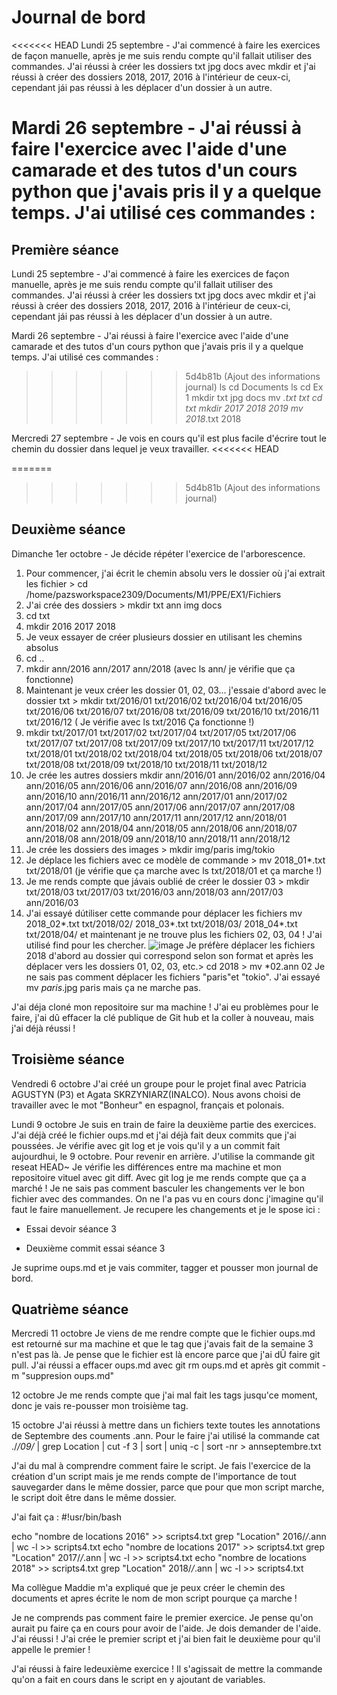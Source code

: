 # Journal de bord

<<<<<<< HEAD
 Lundi 25 septembre -
J'ai commencé à faire les exercices de façon manuelle, après je me suis rendu compte qu'il fallait utiliser des commandes. J'ai réussi à créer les dossiers txt jpg docs avec mkdir et j'ai réussi à créer des dossiers 2018, 2017, 2016 à l'intérieur de ceux-ci, cependant jái pas réussi à les déplacer d'un dossier à un autre.
  
Mardi 26 septembre -
 J'ai réussi à faire l'exercice avec l'aide d'une camarade et des tutos d'un cours python que j'avais pris il y a quelque temps. J'ai utilisé ces commandes : 
=======
## Première séance
Lundi 25 septembre -
J'ai commencé à faire les exercices de façon manuelle, après je me suis rendu compte qu'il fallait utiliser des commandes. J'ai réussi à créer les dossiers txt jpg docs avec mkdir et j'ai réussi à créer des dossiers 2018, 2017, 2016 à l'intérieur de ceux-ci, cependant jái pas réussi à les déplacer d'un dossier à un autre.
  
Mardi 26 septembre -
J'ai réussi à faire l'exercice avec l'aide d'une camarade et des tutos d'un cours python que j'avais pris il y a quelque temps. J'ai utilisé ces commandes :
>>>>>>> 5d4b81b (Ajout des informations journal)
ls
  cd Documents
      ls
        cd Ex 1
            mkdir txt jpg docs
              mv *.txt txt
	              cd txt 
		                mkdir 2017 2018 2019
			                  mv 2018*.txt 2018

Mercredi 27 septembre -
Je vois en cours qu'il est plus facile d'écrire tout le chemin du dossier dans lequel je veux travailler.
<<<<<<< HEAD



=======
>>>>>>> 5d4b81b (Ajout des informations journal)

## Deuxième séance
Dimanche 1er octobre -
Je décide répéter l'exercice de l'arborescence.
1. Pour commencer, j'ai écrit le chemin absolu vers le dossier où j'ai extrait les fichier > cd /home/pazsworkspace2309/Documents/M1/PPE/EX1/Fichiers
2. J'ai crée des dossiers > mkdir txt ann img docs
3. cd txt
4. mkdir 2016 2017 2018
5. Je veux essayer de créer plusieurs dossier en utilisant les chemins absolus
6. cd ..
7. mkdir ann/2016 ann/2017 ann/2018 (avec ls ann/ je vérifie que ça fonctionne)
8. Maintenant je veux créer les dossier 01, 02, 03... j'essaie d'abord avec le dossier txt > mkdir txt/2016/01 txt/2016/02 txt/2016/04 txt/2016/05 txt/2016/06 txt/2016/07 txt/2016/08 txt/2016/09 txt/2016/10 txt/2016/11 txt/2016/12 ( Je vérifie avec ls txt/2016 Ça fonctionne !)
9. mkdir txt/2017/01 txt/2017/02 txt/2017/04 txt/2017/05 txt/2017/06 txt/2017/07 txt/2017/08 txt/2017/09 txt/2017/10 txt/2017/11 txt/2017/12 txt/2018/01 txt/2018/02 txt/2018/04 txt/2018/05 txt/2018/06 txt/2018/07 txt/2018/08 txt/2018/09 txt/2018/10 txt/2018/11 txt/2018/12
10. Je crée les autres dossiers mkdir ann/2016/01 ann/2016/02 ann/2016/04 ann/2016/05 ann/2016/06 ann/2016/07 ann/2016/08 ann/2016/09 ann/2016/10 ann/2016/11 ann/2016/12 ann/2017/01 ann/2017/02 ann/2017/04 ann/2017/05 ann/2017/06 ann/2017/07 ann/2017/08 ann/2017/09 ann/2017/10 ann/2017/11 ann/2017/12 ann/2018/01 ann/2018/02 ann/2018/04 ann/2018/05 ann/2018/06 ann/2018/07 ann/2018/08 ann/2018/09 ann/2018/10 ann/2018/11 ann/2018/12
11. Je crée les dossiers des images > mkdir img/paris img/tokio
12. Je déplace les fichiers avec ce modèle de commande > mv 2018_01*.txt txt/2018/01 (je vérifie que ça marche avec ls txt/2018/01 et ça marche !)
13. Je me rends compte que jávais oublié de créer le dossier 03 > mkdir txt/2018/03 txt/2017/03 txt/2016/03 ann/2018/03 ann/2017/03 ann/2016/03
14. J'ai essayé dútiliser cette commande pour déplacer les fichiers mv 2018_02*.txt txt/2018/02/  2018_03*.txt txt/2018/03/  2018_04*.txt txt/2018/04/ et maintenant je ne trouve plus les fichiers 02, 03, 04 ! J'ai utilisé find pour les chercher. ![image](https://github.com/Paz2311/PPE1-2023/assets/145554369/8c073471-c998-4395-8616-9f1262978d97)
Je préfère déplacer les fichiers 2018 d'abord au dossier qui correspond selon son format et après les déplacer vers les dossiers 01, 02, 03, etc.> cd 2018 > mv *02.ann 02
Je ne sais pas comment déplacer les fichiers "paris"et "tokio". J'ai essayé mv *paris*.jpg paris mais ça ne marche pas.

J'ai déja cloné mon repositoire sur ma machine ! J'ai eu problèmes pour le faire, j'ai dû effacer la clé publique de Git hub et la coller à nouveau, mais j'ai déjà réussi !

## Troisième séance
Vendredi 6 octobre
J'ai créé un groupe pour le projet final avec Patricia AGUSTYN (P3) et Agata SKRZYNIARZ(INALCO). Nous avons choisi de travailler avec le mot "Bonheur" en espagnol, français et polonais.

Lundi 9 octobre
Je suis en train de faire la deuxième partie des exercices.
J'ai déjà créé le fichier oups.md et j'ai déjà fait deux commits que j'ai poussées. Je vérifie avec git log et je vois qu'il y a un commit fait aujourdhui, le 9 octobre.
Pour revenir en arrière. J'utilise la commande git reseat HEAD~
Je vérifie les différences entre ma machine et mon repositoire vituel avec git diff. Avec git log je me rends compte que ça a marché !
Je ne sais pas comment basculer les changements ver le bon fichier avec des commandes. On ne l'a pas vu en cours donc j'imagine qu'il faut le faire manuellement.
Je recupere les changements et je le spose ici :
 -  Essai devoir séance 3

 - Deuxième commit essai séance 3

Je suprime oups.md et je vais commiter, tagger et pousser mon journal de bord.

## Quatrième séance
Mercredi 11 octobre
Je viens de me rendre compte que le fichier oups.md est retourné sur ma machine et que le tag que j'avais fait de la semaine 3 n'est pas là. Je pense que le fichier est là encore parce que j'ai dÛ faire git pull.
J'ai réussi a effacer oups.md avec git rm oups.md et après git commit -m "suppresion oups.md"

12 octobre
Je me rends compte que j'ai mal fait les tags jusqu'ce moment, donc je vais re-pousser mon troisième tag.

15 octobre
J'ai réussi à mettre dans un fichiers texte toutes les annotations de Septembre des couments .ann. Pour le faire j'ai utilisé la commande cat ./*/09/* | grep Location | cut -f 3 | sort | uniq -c | sort -nr > annseptembre.txt

J'ai du mal à comprendre comment faire le script.
Je fais l'exercice de la création d'un script mais je me rends compte de l'importance de tout sauvegarder dans le même dossier, parce que pour que mon script marche, le script doit être dans le même dossier.

J'ai fait ça :
#!usr/bin/bash

echo "nombre de locations 2016" >> scripts4.txt
grep "Location" 2016/*/*.ann | wc -l >> scripts4.txt
echo "nombre de locations 2017" >> scripts4.txt
grep "Location" 2017/*/*.ann | wc -l >> scripts4.txt
echo "nombre de locations 2018" >> scripts4.txt
grep "Location" 2018/*/*.ann | wc -l >> scripts4.txt

Ma collègue Maddie m'a expliqué que je peux créer le chemin des documents et apres écrite le nom de mon script pourque ça marche !

Je ne comprends pas comment faire le premier exercice. Je pense qu'on aurait pu faire ça en cours pour avoir de l'aide. Je dois demander de l'aide.
J'ai réussi ! J'ai crée le premier script et j'ai bien fait le deuxième pour qu'il appelle le premier !

J'ai réussi à faire ledeuxième exercice ! Il s'agissait de mettre la commande qu'on a fait en cours dans le script en y ajoutant de variables.
